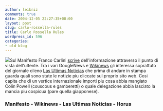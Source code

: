 ```yaml
---
author: leibniz
comments: true
date: 2004-12-05 22:27:35+00:00
layout: post
slug: carlo-rossella-rules
title: Carlo Rossella Rules
wordpress_id: 596
categories:
- old-blog
---
```


![](http://horus.ucr.edu/gifs/press.gif)Sul Manifesto Franco Carlini [scrive](http://www.ilmanifesto.it/Quotidiano-archivio/05-Dicembre-2004/art65.html) dell'informazione attraverso il punto di vista dell'ultente. Tra i vari GoogleNews e [Wikinews](http://meta.wikimedia.org/wiki/Wikinews) gli interessa soprattuto del giornale cileno [Las Ultimas Noticias](http://www.lun.com/)
che prima di andare in stampa guarda quali sono state le notizie piu
cliccate sul proprio sito web. Cosi capita che di un vertice
internazionale importi piu cosa abbia mangiato Colin Powell (couscous e
gamberetti) o quale delegazione abbia lasciato la mancia piu cospicua
(pare quella giapponese). 




### Manifesto - Wikinews - Las Ultimas Noticias - Horus
